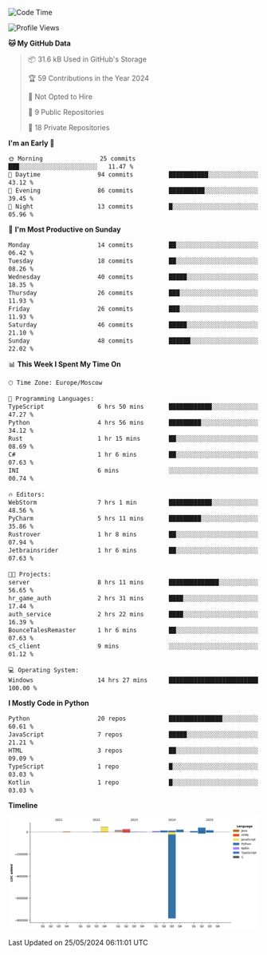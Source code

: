 <!--START_SECTION:waka-->
![Code Time](http://img.shields.io/badge/Code%20Time-343%20hrs%2017%20mins-blue)

![Profile Views](http://img.shields.io/badge/Profile%20Views-0-blue)

**🐱 My GitHub Data** 

> 📦 31.6 kB Used in GitHub's Storage 
 > 
> 🏆 59 Contributions in the Year 2024
 > 
> 🚫 Not Opted to Hire
 > 
> 📜 9 Public Repositories 
 > 
> 🔑 18 Private Repositories 
 > 
**I'm an Early 🐤** 

```text
🌞 Morning                25 commits          ███░░░░░░░░░░░░░░░░░░░░░░   11.47 % 
🌆 Daytime                94 commits          ███████████░░░░░░░░░░░░░░   43.12 % 
🌃 Evening                86 commits          ██████████░░░░░░░░░░░░░░░   39.45 % 
🌙 Night                  13 commits          █░░░░░░░░░░░░░░░░░░░░░░░░   05.96 % 
```
📅 **I'm Most Productive on Sunday** 

```text
Monday                   14 commits          ██░░░░░░░░░░░░░░░░░░░░░░░   06.42 % 
Tuesday                  18 commits          ██░░░░░░░░░░░░░░░░░░░░░░░   08.26 % 
Wednesday                40 commits          █████░░░░░░░░░░░░░░░░░░░░   18.35 % 
Thursday                 26 commits          ███░░░░░░░░░░░░░░░░░░░░░░   11.93 % 
Friday                   26 commits          ███░░░░░░░░░░░░░░░░░░░░░░   11.93 % 
Saturday                 46 commits          █████░░░░░░░░░░░░░░░░░░░░   21.10 % 
Sunday                   48 commits          ██████░░░░░░░░░░░░░░░░░░░   22.02 % 
```


📊 **This Week I Spent My Time On** 

```text
🕑︎ Time Zone: Europe/Moscow

💬 Programming Languages: 
TypeScript               6 hrs 50 mins       ████████████░░░░░░░░░░░░░   47.27 % 
Python                   4 hrs 56 mins       █████████░░░░░░░░░░░░░░░░   34.12 % 
Rust                     1 hr 15 mins        ██░░░░░░░░░░░░░░░░░░░░░░░   08.69 % 
C#                       1 hr 6 mins         ██░░░░░░░░░░░░░░░░░░░░░░░   07.63 % 
INI                      6 mins              ░░░░░░░░░░░░░░░░░░░░░░░░░   00.74 % 

🔥 Editors: 
WebStorm                 7 hrs 1 min         ████████████░░░░░░░░░░░░░   48.56 % 
PyCharm                  5 hrs 11 mins       █████████░░░░░░░░░░░░░░░░   35.86 % 
Rustrover                1 hr 8 mins         ██░░░░░░░░░░░░░░░░░░░░░░░   07.94 % 
Jetbrainsrider           1 hr 6 mins         ██░░░░░░░░░░░░░░░░░░░░░░░   07.63 % 

🐱‍💻 Projects: 
server                   8 hrs 11 mins       ██████████████░░░░░░░░░░░   56.65 % 
hr_game_auth             2 hrs 31 mins       ████░░░░░░░░░░░░░░░░░░░░░   17.44 % 
auth_service             2 hrs 22 mins       ████░░░░░░░░░░░░░░░░░░░░░   16.39 % 
BounceTalesRemaster      1 hr 6 mins         ██░░░░░░░░░░░░░░░░░░░░░░░   07.63 % 
cS_client                9 mins              ░░░░░░░░░░░░░░░░░░░░░░░░░   01.12 % 

💻 Operating System: 
Windows                  14 hrs 27 mins      █████████████████████████   100.00 % 
```

**I Mostly Code in Python** 

```text
Python                   20 repos            ███████████████░░░░░░░░░░   60.61 % 
JavaScript               7 repos             █████░░░░░░░░░░░░░░░░░░░░   21.21 % 
HTML                     3 repos             ██░░░░░░░░░░░░░░░░░░░░░░░   09.09 % 
TypeScript               1 repo              █░░░░░░░░░░░░░░░░░░░░░░░░   03.03 % 
Kotlin                   1 repo              █░░░░░░░░░░░░░░░░░░░░░░░░   03.03 % 
```



**Timeline**

![Lines of Code chart](https://raw.githubusercontent.com/adlemx/adlemx/main/assets/bar_graph.png)


 Last Updated on 25/05/2024 06:11:01 UTC
<!--END_SECTION:waka-->
